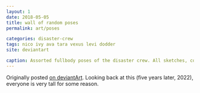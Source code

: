 ```yaml
---
layout: 1
date: 2018-05-05
title: wall of random poses
permalink: art/poses

categories: disaster-crew
tags: nico ivy ava tara vexus levi dodder
site: deviantart

caption: Assorted fullbody poses of the disaster crew. All sketches, color-blocked with an irregular polygon.
---
```

Originally posted [on deviantArt](https://www.deviantart.com/a-flyleaf/art/poses-poses-everywhere-743511956). Looking back at this (five years later, 2022), everyone is very tall for some reason.